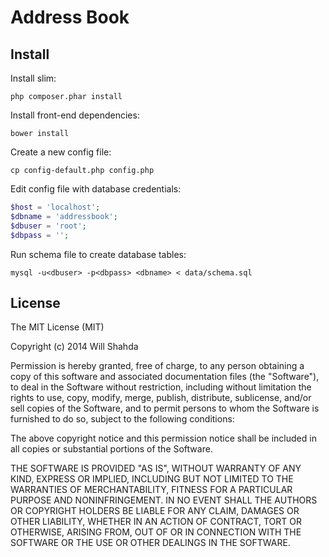 # Address Book

## Install

Install slim:
```shell
php composer.phar install
```

Install front-end dependencies:
```shell
bower install
```

Create a new config file:
```shell
cp config-default.php config.php
```

Edit config file with database credentials:
```php
$host = 'localhost';
$dbname = 'addressbook';
$dbuser = 'root';
$dbpass = '';
```

Run schema file to create database tables:
```shell
mysql -u<dbuser> -p<dbpass> <dbname> < data/schema.sql
```

## License

The MIT License (MIT)

Copyright (c) 2014 Will Shahda

Permission is hereby granted, free of charge, to any person obtaining a copy
of this software and associated documentation files (the "Software"), to deal
in the Software without restriction, including without limitation the rights
to use, copy, modify, merge, publish, distribute, sublicense, and/or sell
copies of the Software, and to permit persons to whom the Software is
furnished to do so, subject to the following conditions:

The above copyright notice and this permission notice shall be included in
all copies or substantial portions of the Software.

THE SOFTWARE IS PROVIDED "AS IS", WITHOUT WARRANTY OF ANY KIND, EXPRESS OR
IMPLIED, INCLUDING BUT NOT LIMITED TO THE WARRANTIES OF MERCHANTABILITY,
FITNESS FOR A PARTICULAR PURPOSE AND NONINFRINGEMENT. IN NO EVENT SHALL THE
AUTHORS OR COPYRIGHT HOLDERS BE LIABLE FOR ANY CLAIM, DAMAGES OR OTHER
LIABILITY, WHETHER IN AN ACTION OF CONTRACT, TORT OR OTHERWISE, ARISING FROM,
OUT OF OR IN CONNECTION WITH THE SOFTWARE OR THE USE OR OTHER DEALINGS IN
THE SOFTWARE.
